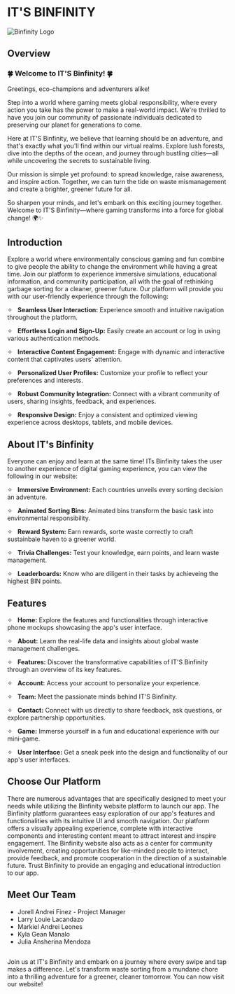 # IT'S BINFINITY
![Binfinity Logo](https://github.com/JorellAndrei/Tombitz-FEUTECH-AWD-TW24/blob/main/assets/Images/readme-banner.png)

## Overview

### 🍀 Welcome to IT'S Binfinity! 🍀

Greetings, eco-champions and adventurers alike!

Step into a world where gaming meets global responsibility, where every action you take has the power to make a real-world impact. We're thrilled to have you join our community of passionate individuals dedicated to preserving our planet for generations to come.

Here at IT'S Binfinity, we believe that learning should be an adventure, and that's exactly what you'll find within our virtual realms. Explore lush forests, dive into the depths of the ocean, and journey through bustling cities—all while uncovering the secrets to sustainable living.

Our mission is simple yet profound: to spread knowledge, raise awareness, and inspire action. Together, we can turn the tide on waste mismanagement and create a brighter, greener future for all.

So sharpen your minds, and let's embark on this exciting journey together. Welcome to IT'S Binfinity—where gaming transforms into a force for global change! 🌍✨

## Introduction

Explore a world where environmentally conscious gaming and fun combine to give people the ability to change the environment while having a great time. Join our platform to experience immersive simulations, educational information, and community participation, all with the goal of rethinking garbage sorting for a cleaner, greener future. Our platform will provide you with our user-friendly experience through the following:

✧  &nbsp; **Seamless User Interaction:** Experience smooth and intuitive navigation throughout the platform.

✧  &nbsp; **Effortless Login and Sign-Up:** Easily create an account or log in using various authentication methods.

✧  &nbsp; **Interactive Content Engagement:** Engage with dynamic and interactive content that captivates users' attention.

✧  &nbsp; **Personalized User Profiles:** Customize your profile to reflect your preferences and interests.

✧  &nbsp; **Robust Community Integration:** Connect with a vibrant community of users, sharing insights, feedback, and experiences.

✧  &nbsp; **Responsive Design:** Enjoy a consistent and optimized viewing experience across desktops, tablets, and mobile devices.
 
 ## About IT's Binfinity
 
Everyone can enjoy and learn at the same time! ITs Binfinity takes the user to another experience of digital gaming experience, you can view the following in our website:

✧  &nbsp; **Immersive Environment:** Each countries unveils every sorting decision an adventure.

✧  &nbsp; **Animated Sorting Bins:** Animated bins transform the basic task into environmental responsibility.

✧  &nbsp; **Reward System:** Earn rewards, sorte waste correctly to craft sustainbale haven to a greener world.

✧  &nbsp; **Trivia Challenges:** Test your knowledge, earn points, and learn waste management.

✧  &nbsp; **Leaderboards:**  Know who are diligent in their tasks by achieveing the highest BIN points.

 ## Features

✧  &nbsp; **Home:** Explore the features and functionalities through interactive phone mockups showcasing the app's user interface.

✧  &nbsp; **About:** Learn the real-life data and insights about global waste management challenges.

✧  &nbsp; **Features:** Discover the transformative capabilities of IT'S Binfinity through an overview of its key features.

✧  &nbsp; **Account:** Access your account to personalize your experience.

✧  &nbsp; **Team:** Meet the passionate minds behind IT'S Binfinity.

✧  &nbsp; **Contact:** Connect with us directly to share feedback, ask questions, or explore partnership opportunities.

✧  &nbsp; **Game:** Immerse yourself in a fun and educational experience with our mini-game.

✧  &nbsp; **User Interface:** Get a sneak peek into the design and functionality of our app's user interfaces. 

## Choose Our Platform

There are numerous advantages that are specifically designed to meet your needs while utilizing the Binfinity website platform to launch our app. The Binfinity platform guarantees easy exploration of our app's features and functionalities with its intuitive UI and smooth navigation. Our platform offers a visually appealing experience, complete with interactive components and interesting content meant to attract interest and inspire engagement. The Binfinity website also acts as a center for community involvement, creating opportunities for like-minded people to interact, provide feedback, and promote cooperation in the direction of a sustainable future. Trust Binfinity to provide an engaging and educational introduction to our app.

## Meet Our Team

- Jorell Andrei Finez - Project Manager
- Larry Louie Lacandazo
- Markiel Andrei Leones
- Kyla Gean Manalo
- Julia Ansherina Mendoza
  
##

Join us at IT's Binfinity and embark on a journey where every swipe and tap makes a difference. Let's transform waste sorting from a mundane chore into a thrilling adventure for a greener, cleaner tomorrow. You can now visit our website!
